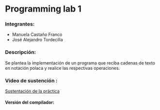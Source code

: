 # Programming lab 1

### Integrantes:
- Manuela Castaño Franco
- José Alejandro Tordecilla

### Descripción:

Se plantea la implementación de un programa que reciba cadenas de texto en notación polaca y realice las respectivas operaciones.

### Video de sustención :
[Sustentación de la práctica](https://youtu.be/cn3AMC-Ezxs)

#### Versión del compilador: 
